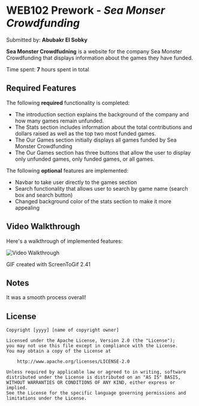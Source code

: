 # WEB102 Prework - *Sea Monser Crowdfunding*

Submitted by: **Abubakr El Sobky**

**Sea Monster Crowdfudning** is a website for the company Sea Monster Crowdfunding that displays information about the games they have funded.

Time spent: **7** hours spent in total

## Required Features

The following **required** functionality is completed:

* The introduction section explains the background of the company and how many games remain unfunded.
* The Stats section includes information about the total contributions and dollars raised as well as the top two most funded games.
* The Our Games section initially displays all games funded by Sea Monster Crowdfunding
* The Our Games section has three buttons that allow the user to display only unfunded games, only funded games, or all games.

The following **optional** features are implemented:

* Navbar to take user directly to the games section
* Search functionality that allows user to search by game name (search box and search button)
* Changed background color of the stats section to make it more appealing

## Video Walkthrough

Here's a walkthrough of implemented features:

<img src='https://github.com/abubakrelsobky/web102_prework/blob/main/Video%20Walkthrough.gif' title='Video Walkthrough' width='' alt='Video Walkthrough' />

<!-- Replace this with whatever GIF tool you used! -->
GIF created with ScreenToGif 2.41
<!-- Recommended tools:
[Kap](https://getkap.co/) for macOS
[ScreenToGif](https://www.screentogif.com/) for Windows
[peek](https://github.com/phw/peek) for Linux. -->

## Notes

It was a smooth process overall!

## License

    Copyright [yyyy] [name of copyright owner]

    Licensed under the Apache License, Version 2.0 (the "License");
    you may not use this file except in compliance with the License.
    You may obtain a copy of the License at

        http://www.apache.org/licenses/LICENSE-2.0

    Unless required by applicable law or agreed to in writing, software
    distributed under the License is distributed on an "AS IS" BASIS,
    WITHOUT WARRANTIES OR CONDITIONS OF ANY KIND, either express or implied.
    See the License for the specific language governing permissions and
    limitations under the License.
